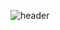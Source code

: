 ![header](https://capsule-render.vercel.app/api?type=waving&color=0:fdb7b7,100:899fdb&height=300&section=header&text=100DanO&fontSize=90&fontColor=899fdb&fontAlign=center)